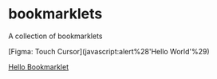 # bookmarklets
A collection of bookmarklets

[Figma: Touch Cursor](javascript:alert%28'Hello World'%29)

[Hello Bookmarklet](javascript:void%20function%28%29{var%20a=prompt%28%22What%20is%20your%20name%3F%22,%22Your%20Name%22%29;null!=a%26%26alert%28%22Hello%20%22+a%29}%28%29;)
